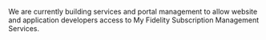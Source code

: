 <webui-data data-page-title="Subscription Management & Services" data-page-subtitle=""></webui-data>
<webui-data data-page-next-page='{"name":"Account Services","href":"/about/account_services"}'></webui-data>

<webui-sideimage src="https://cdn.myfi.ws/v/Vecteezy/services-flat-modern-design-illustration.svg">

We are currently building services and portal management to allow website and application developers access to My Fidelity Subscription Management Services.

</webui-sideimage>
